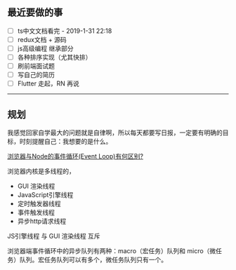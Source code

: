 ## 最近要做的事

- [ ] ts中文文档看完 - 2019-1-31 22:18
- [ ] redux文档 + 源码
- [ ] js高级编程 继承部分
- [ ] 各种排序实现（尤其快排）
- [ ] 刷前端面试题
- [ ] 写自己的简历
- [ ] Flutter 走起，RN 再说

---


## 规划

我感觉回家自学最大的问题就是自律啊，所以每天都要写日报，一定要有明确的目标，时刻提醒自己：我想要的是什么。


[浏览器与Node的事件循环(Event Loop)有何区别?](https://juejin.im/post/5c337ae06fb9a049bc4cd218)

浏览器内核是多线程的，

- GUI 渲染线程
- JavaScript引擎线程
- 定时触发器线程
- 事件触发线程
- 异步http请求线程


JS引擎线程 与 GUI 渲染线程 互斥

浏览器端事件循环中的异步队列有两种：macro（宏任务）队列和 micro（微任务）队列。宏任务队列可以有多个，微任务队列只有一个。
